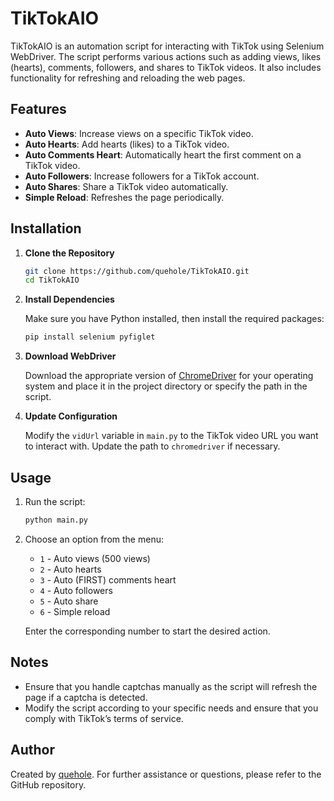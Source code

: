 # TikTokAIO

TikTokAIO is an automation script for interacting with TikTok using Selenium WebDriver. The script performs various actions such as adding views, likes (hearts), comments, followers, and shares to TikTok videos. It also includes functionality for refreshing and reloading the web pages.

## Features

- **Auto Views**: Increase views on a specific TikTok video.
- **Auto Hearts**: Add hearts (likes) to a TikTok video.
- **Auto Comments Heart**: Automatically heart the first comment on a TikTok video.
- **Auto Followers**: Increase followers for a TikTok account.
- **Auto Shares**: Share a TikTok video automatically.
- **Simple Reload**: Refreshes the page periodically.

## Installation

1. **Clone the Repository**

   ```bash
   git clone https://github.com/quehole/TikTokAIO.git
   cd TikTokAIO
   ```

2. **Install Dependencies**

   Make sure you have Python installed, then install the required packages:

   ```bash
   pip install selenium pyfiglet
   ```

3. **Download WebDriver**

   Download the appropriate version of [ChromeDriver](https://sites.google.com/chromium.org/driver/) for your operating system and place it in the project directory or specify the path in the script.

4. **Update Configuration**

   Modify the `vidUrl` variable in `main.py` to the TikTok video URL you want to interact with. Update the path to `chromedriver` if necessary.

## Usage

1. Run the script:

   ```bash
   python main.py
   ```

2. Choose an option from the menu:

   - `1` - Auto views (500 views)
   - `2` - Auto hearts
   - `3` - Auto (FIRST) comments heart
   - `4` - Auto followers
   - `5` - Auto share
   - `6` - Simple reload

   Enter the corresponding number to start the desired action.

## Notes

- Ensure that you handle captchas manually as the script will refresh the page if a captcha is detected.
- Modify the script according to your specific needs and ensure that you comply with TikTok’s terms of service.

## Author

Created by [quehole](https://github.com/quehole). For further assistance or questions, please refer to the GitHub repository.
